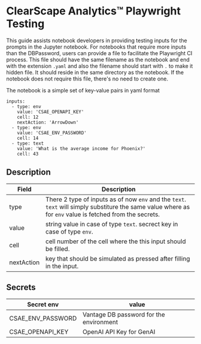 # ClearScape Analytics™ Playwright Testing

This guide assists notebook developers in providing testing inputs for the prompts in the Jupyter notebook. For notebooks that require more inputs than the DBPassword, users can provide a file to facilitate the Playwright CI process. This file should have the same filename as the notebook and end with the extension `.yaml` and also the filename should start with `.` to make it hidden file. It should reside in the same directory as the notebook. If the notebook does not require this file, there's no need to create one.

The notebook is a simple set of key-value pairs in yaml format

```
inputs:
  - type: env
    value: 'CSAE_OPENAPI_KEY'
    cell: 12
    nextAction: 'ArrowDown'
  - type: env
    value: 'CSAE_ENV_PASSWORD'
    cell: 14
  - type: text
    value: 'What is the average income for Phoenix?'
    cell: 43
```
## Description 
| Field  | Description |
| ---- | --- |
| type | There 2 type of inputs as of now `env` and the `text`. `text` will simply substiture the same value where as for `env` value is fetched from the secrets.|
| value | string value in case of type `text`. secrect key in case of type `env`. |
| cell | cell number of the cell where the this input should be filled. |
| nextAction | key that should be simulated as pressed after filling in the input. |

## Secrets
| Secret env  | value |
| ----------------- | ----- |
| CSAE_ENV_PASSWORD   | Vantage DB password for the environment |
| CSAE_OPENAPI_KEY | OpenAI API Key for GenAI |